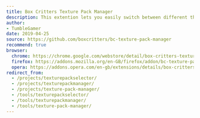 ```yaml
---
title: Box Critters Texture Pack Manager
description: This extention lets you easily switch between different themes, add new themes and create new themes.
author:
- TumbleGamer
date: 2019-04-25
source: https://github.com/boxcritters/bc-texture-pack-manager
recommend: true
browser:
  chrome: https://chrome.google.com/webstore/detail/box-critters-texture-pack/okfakaikglajegjgjnaamcigadmfccmg?hl=en-GB&gl=GB
  firefox: https://addons.mozilla.org/en-GB/firefox/addon/bc-texture-pack-manager/
  opera: https://addons.opera.com/en-gb/extensions/details/box-critters-texture-pack-manager/
redirect_from:
  - /projects/texturepackselector/
  - /projects/texturepackmanager/
  - /projects/texture-pack-manager/
  - /tools/texturepackselector/
  - /tools/texturepackmanager/
  - /tools/texture-pack-manager/
---
```

